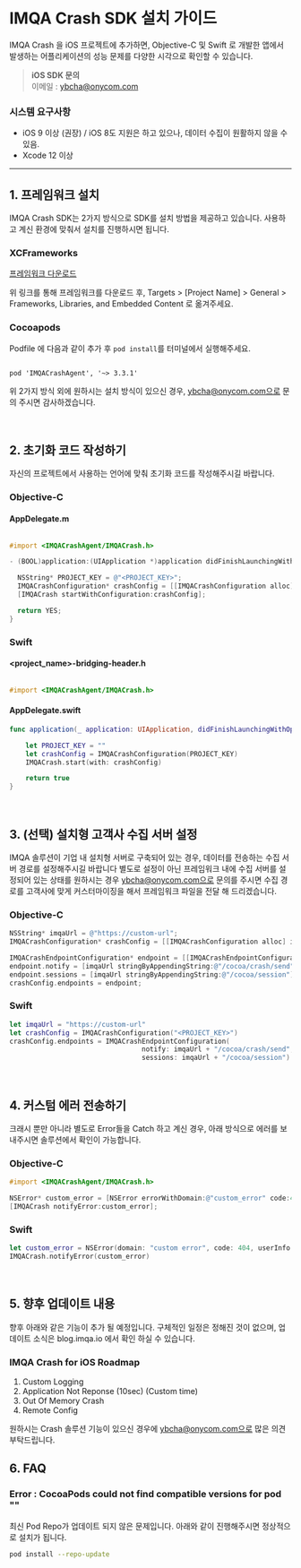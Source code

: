 # IMQA Crash SDK 설치 가이드

IMQA Crash 을 iOS 프로젝트에 추가하면, Objective-C 및 Swift 로 개발한 앱에서 발생하는 어플리케이션의 성능 문제를 다양한 시각으로 확인할 수 있습니다.

> **iOS SDK 문의** </br>
> 이메일 : ybcha@onycom.com

### 시스템 요구사항

-   iOS 9 이상 (권장) / iOS 8도 지원은 하고 있으나, 데이터 수집이 원활하지 않을 수 있음.
-   Xcode 12 이상

---

## 1. 프레임워크 설치

IMQA Crash SDK는 2가지 방식으로 SDK를 설치 방법을 제공하고 있습니다. 사용하고 계신 환경에 맞춰서 설치를 진행하시면 됩니다.

### XCFrameworks

[프레임워크 다운로드](https://github.com/onycom-imqa/IMQA-Crash-Release/releases/download/v3.1.6/IMQACrashAgent.zip)

위 링크를 통해 프레임워크를 다운로드 후, Targets > [Project Name] > General > Frameworks, Libraries, and Embedded Content 로 옮겨주세요.

### Cocoapods

Podfile 에 다음과 같이 추가 후 `pod install`를 터미널에서 실행해주세요.

```Podfile

pod 'IMQACrashAgent', '~> 3.3.1'

```

위 2가지 방식 외에 원하시는 설치 방식이 있으신 경우, ybcha@onycom.com으로 문의 주시면 감사하겠습니다.

</br>

## 2. 초기화 코드 작성하기

자신의 프로젝트에서 사용하는 언어에 맞춰 초기화 코드를 작성해주시길 바랍니다.

### Objective-C

#### AppDelegate.m

```Objectivec

#import <IMQACrashAgent/IMQACrash.h>

- (BOOL)application:(UIApplication *)application didFinishLaunchingWithOptions:(NSDictionary *)launchOptions {

  NSString* PROJECT_KEY = @"<PROJECT_KEY>";
  IMQACrashConfiguration* crashConfig = [[IMQACrashConfiguration alloc] initWithApiKey:PROJECT_KEY];
  [IMQACrash startWithConfiguration:crashConfig];

  return YES;
}

```

### Swift

#### <project_name>-bridging-header.h

```objectivec

#import <IMQACrashAgent/IMQACrash.h>

```

#### AppDelegate.swift

```swift
func application(_ application: UIApplication, didFinishLaunchingWithOptions launchOptions: [UIApplication.LaunchOptionsKey: Any]?) -> Bool {

    let PROJECT_KEY = ""
    let crashConfig = IMQACrashConfiguration(PROJECT_KEY)
    IMQACrash.start(with: crashConfig)

    return true
}
```

</br>

## 3. (선택) 설치형 고객사 수집 서버 설정

IMQA 솔루션이 기업 내 설치형 서버로 구축되어 있는 경우, 데이터를 전송하는 수집 서버 경로를 설정해주시길 바랍니다
별도로 설정이 아닌 프레임워크 내에 수집 서버를 설정되어 있는 상태를 원하시는 경우 ybcha@onycom.com으로 문의를 주시면 수집 경로를 고객사에 맞게 커스터마이징을 해서 프레임워크 파일을 전달 해 드리겠습니다.

### Objective-C

```Objectivec
NSString* imqaUrl = @"https://custom-url";
IMQACrashConfiguration* crashConfig = [[IMQACrashConfiguration alloc] initWithApiKey:PROJECT_KEY];

IMQACrashEndpointConfiguration* endpoint = [[IMQACrashEndpointConfiguration alloc] init];
endpoint.notify = [imqaUrl stringByAppendingString:@"/cocoa/crash/send"];
endpoint.sessions = [imqaUrl stringByAppendingString:@"/cocoa/session"];
crashConfig.endpoints = endpoint;
```

### Swift

```swift
let imqaUrl = "https://custom-url"
let crashConfig = IMQACrashConfiguration("<PROJECT_KEY>")
crashConfig.endpoints = IMQACrashEndpointConfiguration(
                                 notify: imqaUrl + "/cocoa/crash/send",
                                 sessions: imqaUrl + "/cocoa/session")
```

</br>

## 4. 커스텀 에러 전송하기

크래시 뿐만 아니라 별도로 Error들을 Catch 하고 계신 경우, 아래 방식으로 에러를 보내주시면 솔루션에서 확인이 가능합니다.

### Objective-C

```Objectivec
#import <IMQACrashAgent/IMQACrash.h>

NSError* custom_error = [NSError errorWithDomain:@"custom_error" code:404 userInfo:NULL];
[IMQACrash notifyError:custom_error];
```

### Swift

```swift
let custom_error = NSError(domain: "custom error", code: 404, userInfo: nil)
IMQACrash.notifyError(custom_error)
```

</br>

## 5. 향후 업데이트 내용

향후 아래와 같은 기능이 추가 될 예정입니다. 구체적인 일정은 정해진 것이 없으며, 업데이트 소식은 blog.imqa.io 에서 확인 하실 수 있습니다.

### IMQA Crash for iOS Roadmap

1. Custom Logging
2. Application Not Reponse (10sec) (Custom time)
3. Out Of Memory Crash
4. Remote Config

원하시는 Crash 솔루션 기능이 있으신 경우에 ybcha@onycom.com으로 많은 의견 부탁드립니다.

## 6. FAQ

### Error : CocoaPods could not find compatible versions for pod ""

최신 Pod Repo가 업데이트 되지 않은 문제입니다. 아래와 같이 진행해주시면 정상적으로 설치가 됩니다.

```sh
pod install --repo-update
```
